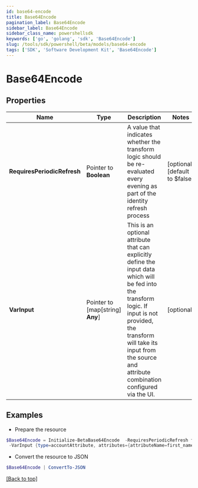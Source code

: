 ```yaml
---
id: base64-encode
title: Base64Encode
pagination_label: Base64Encode
sidebar_label: Base64Encode
sidebar_class_name: powershellsdk
keywords: ['go', 'golang', 'sdk', 'Base64Encode'] 
slug: /tools/sdk/powershell/beta/models/base64-encode
tags: ['SDK', 'Software Development Kit', 'Base64Encode']
---
```



# Base64Encode

## Properties

Name | Type | Description | Notes
------------ | ------------- | ------------- | -------------
**RequiresPeriodicRefresh** |  Pointer to **Boolean** | A value that indicates whether the transform logic should be re-evaluated every evening as part of the identity refresh process | [optional] [default to $false]
**VarInput** |  Pointer to [map[string] **Any**] | This is an optional attribute that can explicitly define the input data which will be fed into the transform logic. If input is not provided, the transform will take its input from the source and attribute combination configured via the UI. | [optional] 

## Examples

- Prepare the resource
```powershell
$Base64Encode = Initialize-BetaBase64Encode  -RequiresPeriodicRefresh false `
 -VarInput {type=accountAttribute, attributes={attributeName=first_name, sourceName=Source}}
```

- Convert the resource to JSON
```powershell
$Base64Encode | ConvertTo-JSON
```


[[Back to top]](#) 

